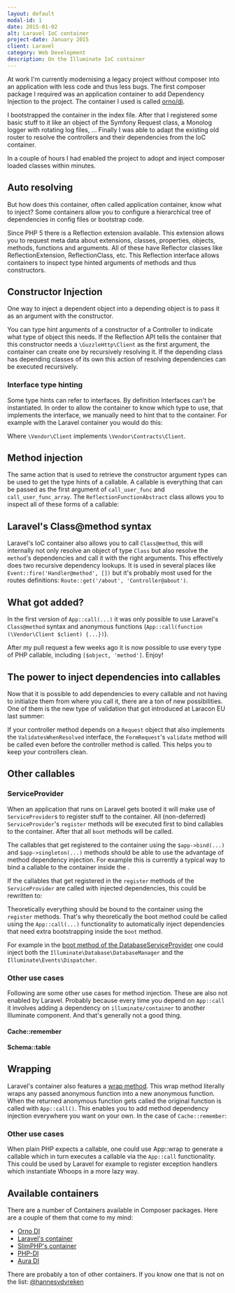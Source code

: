 ```yaml
---
layout: default
modal-id: 1
date: 2015-01-02
alt: Laravel IoC container
project-date: January 2015
client: Laravel
category: Web Development
description: On the Illuminate IoC container
---
```


At work I'm currently modernising a legacy project without composer into an application with less code and thus less bugs. The first composer package I required was an application container to add Dependency Injection to the project. The container I used is called [orno/di](https://github.com/orno/di).

I bootstrapped the container in the index file. After that I registered some basic stuff to it like
an object of the Symfony Request class, a Monolog logger with rotating log files, ... Finally I was able to adapt
the existing old router to resolve the controllers and their dependencies from the IoC container.

In a couple of hours I had enabled the project to adopt and inject composer loaded classes within minutes.

## Auto resolving
But how does this container, often called application container, know what to inject? Some containers allow you to
configure a hierarchical tree of dependencies in config files or bootstrap code.

Since PHP 5 there is a Reflection extension available. This extension allows you to request meta data about extensions, classes, properties, objects, methods, functions and arguments. All of these have Reflector classes like ReflectionExtension,
ReflectionClass, etc. This Reflection interface allows containers to inspect type hinted arguments of methods and thus constructors.

## Constructor Injection
One way to inject a dependent object into a depending object is to pass it as an argument with the constructor.

You can type hint arguments of a constructor of a Controller to indicate what type of object this needs.
If the Reflection API tells the container that this constructor needs a `\GuzzleHttp\Client` as the first argument, the
container can create one by recursively resolving it. If the depending class has depending classes of its own this action of
resolving dependencies can be executed recursively.

### Interface type hinting
Some type hints can refer to interfaces. By definition Interfaces can't be instantiated. In order to allow the container
to know which type to use, that implements the interface, we manually need to hint that to the container. For example
with the Laravel container you would do this:

<script src="https://gist.github.com/hannesvdvreken/4e7d90a49c498797b73f.js"></script>

Where `\Vendor\Client` implements `\Vendor\Contracts\Client`.

## Method injection
The same action that is used to retrieve the constructor argument types can be used to get the type hints of a callable.
A callable is everything that can be passed as the first argument of `call_user_func` and `call_user_func_array`.
The `ReflectionFunctionAbstract` class allows you to inspect all of these forms of a callable:

<script src="https://gist.github.com/hannesvdvreken/ea9666c659685f7c69f9.js"></script>

## Laravel's Class@method syntax
Laravel's IoC container also allows you to call `Class@method`, this will internally not only resolve an object of
type `Class` but also resolve the `method`'s dependencies and call it with the right arguments. This effectively does
two recursive dependency lookups. It is used in several places like `Event::fire('Handler@method', [])` but it's probably
most used for the routes definitions: `Route::get('/about', 'Controller@about')`.

## What got added?
In the first version of `App::call(...)` it was only possible to use Laravel's `Class@method` syntax and
anonymous functions (`App::call(function (\Vendor\Client $client) {...})`).

After my pull request a few weeks ago it is now possible to use every type of PHP callable, including `[$object, 'method']`.
Enjoy!

## The power to inject dependencies into callables
Now that it is possible to add dependencies to every callable and not having to initialize them from where you call it,
there are a ton of new possibilities. One of them is the new type of validation that got introduced at Laracon EU last summer:

If your controller method depends on a `Request` object that also implements the `ValidatesWhenResolved` interface, the
`FormRequest`'s `validate` method will be called even before the controller method is called. This helps you to
keep your controllers clean.

## Other callables

### ServiceProvider
When an application that runs on Laravel gets booted it will make use of `ServiceProvider`s to register stuff to the
container. All (non-deferred) `ServiceProvider`'s `register` methods will be executed first to bind callables to the
container. After that all `boot` methods will be called.

The callables that get registered to the container using the `$app->bind(...)` and `$app->singleton(...)` methods
should be able to use the advantage of method dependency injection. For example this is currently a typical way to bind a callable to the container inside the .

<script src="https://gist.github.com/hannesvdvreken/0dad01f5ce541d7514d8.js"></script>

If the callables that get registered in the `register` methods of the `ServiceProvider` are called with injected dependencies, this could be rewritten to:

<script src="https://gist.github.com/hannesvdvreken/e248393cfaacb56dfff0.js"></script>

Theoretically everything should be bound to the container using the `register` methods.
That's why theoretically the boot method could be called using the `App::call(...)`
functionality to automatically inject dependencies that need extra bootstrapping inside the `boot` method.

For example in the [boot method of the DatabaseServiceProvider](https://github.com/laravel/framework/blob/e989e173252e38eb41def4d0d85241dd28ab38bd/src/Illuminate/Database/DatabaseServiceProvider.php#L16-L18)
one could inject both the `Illuminate\Database\DatabaseManager` and the `Illuminate\Events\Dispatcher`.

### Other use cases

Following are some other use cases for method injection. These are also not enabled by Laravel. Probably because
every time you depend on `App::call` it involves adding a dependency on `illuminate/container` to another Illuminate component.
And that's generally not a good thing.

#### Cache::remember

<script src="https://gist.github.com/hannesvdvreken/0535caefc11ffa83068e.js"></script>

#### Schema::table

<script src="https://gist.github.com/hannesvdvreken/372e79a9a00b20a4f900.js"></script>

## Wrapping

Laravel's container also features a [wrap method](https://github.com/laravel/framework/blob/e5e14291ad0cb1e9a1f663d7ad255aed39f8fad2/src/Illuminate/Container/Container.php#L505-L511).
This wrap method literally wraps any passed anonymous function into a new anonymous function.
When the returned anonymous function gets called the original function is called with
`App::call()`. This enables you to add method dependency injection everywhere you want on your own.
In the case of `Cache::remember`:

<script src="https://gist.github.com/hannesvdvreken/10fa1e6d37321746d55b.js"></script>

### Other use cases

When plain PHP expects a callable, one could use App::wrap to generate a callable which in turn executes a callable
via the `App::call` functionality. This could be used by Laravel for example to register exception handlers which
instantiate Whoops in a more lazy way.

<script src="https://gist.github.com/hannesvdvreken/6c16c908547a1ee5a3c2.js"></script>

## Available containers
There are a number of Containers available in Composer packages. Here are a couple of them that come to my mind:

- [Orno DI](https://github.com/orno/di)
- [Laravel's container](https://github.com/illuminate/container)
- [SlimPHP's container](https://github.com/codeguy/Slim/blob/master/Slim/Helper/Set.php)
- [PHP-DI](https://github.com/mnapoli/PHP-DI)
- [Aura DI](https://github.com/auraphp/Aura.Di)

There are probably a ton of other containers. If you know one that is not on the list:
[@hannesvdvreken](https://twitter.com/hannesvdvreken)